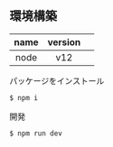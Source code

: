 ## 環境構築

| name | version| |
| :-: | :-: | :-: |
| node | v12 |     |

パッケージをインストール
```sh
$ npm i
```

開発
```sh
$ npm run dev
```
